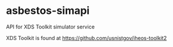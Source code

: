# asbestos-simapi

API for XDS Toolkit simulator service 

XDS Toolkit is found at https://github.com/usnistgov/iheos-toolkit2
